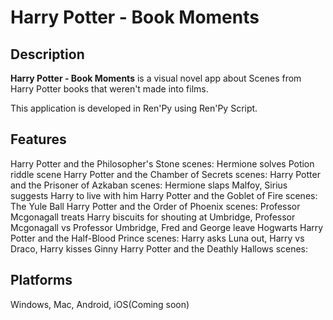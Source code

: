 # Harry Potter - Book Moments

## Description

**Harry Potter - Book Moments** is a visual novel app about Scenes from Harry Potter books that weren't made into films.

This application is developed in Ren'Py using Ren'Py Script.

## Features

Harry Potter and the Philosopher's Stone scenes: Hermione solves Potion riddle scene
Harry Potter and the Chamber of Secrets scenes: 
Harry Potter and the Prisoner of Azkaban scenes: Hermione slaps Malfoy, Sirius suggests Harry to live with him
Harry Potter and the Goblet of Fire scenes: The Yule Ball
Harry Potter and the Order of Phoenix scenes: Professor Mcgonagall treats Harry biscuits for shouting at Umbridge, Professor Mcgonagall vs Professor Umbridge, Fred and George leave Hogwarts
Harry Potter and the Half-Blood Prince scenes: Harry asks Luna out, Harry vs Draco, Harry kisses Ginny
Harry Potter and the Deathly Hallows scenes:

## Platforms

Windows, Mac, Android, iOS(Coming soon)